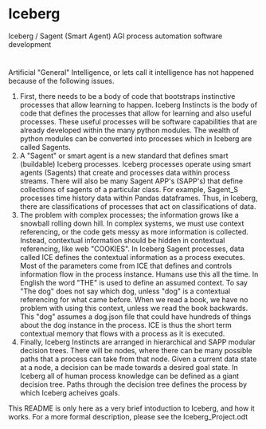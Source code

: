 # Iceberg 
Iceberg / Sagent (Smart Agent) AGI process automation software development
#
Artificial "General" Intelligence, or lets call it intelligence has not happened because of the following issues.
1) First, there needs to be a body of code that bootstraps instinctive processes that allow learning to happen.
 Iceberg Instincts is the body of code that defines the processes that allow for learning and also useful processes.
These useful processes will be software capabilities that are already developed within the many python modules.
The wealth of python modules can be converted into processes which in Iceberg are called Sagents.
2) A "Sagent" or smart agent is a new standard that defines smart (buildable) Iceberg processes.
Iceberg processes operate using smart agents (Sagents) that create and processes data within process streams.
There will also be many Sagent APP's (SAPP's) that define collections of sagents of a particular class.
For example, Sagent_S processes time history data within Pandas dataframes.
Thus, in Iceberg, there are classifications of processes that act on classifications of data.
3) The problem with complex processes; the information grows like a snowball rolling down hill.
In complex systems, we must use context referencing, or the code gets messy as more information is collected.
Instead, contextual information should be hidden in contextual referencing, like web "COOKIES".
In Iceberg Sagent processes, data called ICE defines the contextual information as a process executes.
Most of the parameters come from ICE that defines and controls information flow in the process instance.
Humans use this all the time. In English the word "THE" is used to define an assumed context.
To say "The dog" does not say which dog, unless "dog" is a contextual referencing for what came before.
When we read a book, we have no problem with using this context, unless we read the book backwards.
This "dog" assumes a dog.json file that could have hundreds of things about the dog instance in the process.
ICE is thus the short term contextual memory that flows with a process as it is executed.
4) Finally, Iceberg Instincts are arranged in hierarchical and SAPP modular decision trees.
There will be nodes, where there can be many possible paths that a process can take from that node.
Given a current data state at a node, a decision can be made towards a desired goal state.
In Iceberg all of human process knowledge can be defined as a giant decision tree.
Paths through the decision tree defines the process by which Iceberg acheives goals.

This README is only here as a very brief intoduction to Iceberg, and how it works.
For a more formal description, please see the Iceberg_Project.odt
